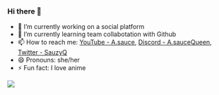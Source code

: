 ### Hi there 👋

- 🔭 I’m currently working on a social platform
- 🌱 I’m currently learning team collabotation with Github
- 📫 How to reach me: [YouTube - A.sauce](https://www.youtube.com/@user-vh5rx6in9e/featured), [Discord - A.sauceQueen](https://discord.com/channels/@me), [Twitter - SauzyQ](https://twitter.com/SauzyQ)
- 😄 Pronouns: she/her
- ⚡ Fun fact: I love anime
<img src="https://github-readme-stats.vercel.app/api?username=EliseCod3&&show_icons=true&title_color=ffffff&icon_color=bb2acf&text_color=daf7dc&bg_color=151515">
<!--
**EliseCod3/EliseCod3** is a ✨ _special_ ✨ repository because its `README.md` (this file) appears on your GitHub profile.

Here are some ideas to get you started:

- 🔭 I’m currently working on ...
- 🌱 I’m currently learning ...
- 👯 I’m looking to collaborate on ...
- 🤔 I’m looking for help with ...
- 💬 Ask me about ...
- 📫 How to reach me: ...
- 😄 Pronouns: ...
- ⚡ Fun fact: ...
-->
